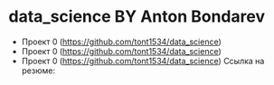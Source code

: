 # data_science BY Anton Bondarev
* Проект 0 (https://github.com/tont1534/data_science)
* Проект 0 (https://github.com/tont1534/data_science)
* Проект 0 (https://github.com/tont1534/data_science)
Ссылка на резюме: 